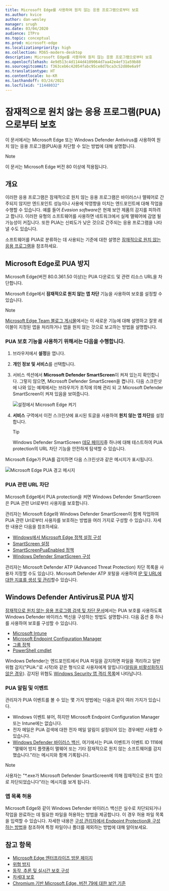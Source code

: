 ```yaml
---
title: Microsoft Edge를 사용하여 원치 않는 응용 프로그램으로부터 보호
ms.author: kvice
author: dan-wesley
manager: srugh
ms.date: 03/04/2020
audience: ITPro
ms.topic: conceptual
ms.prod: microsoft-edge
ms.localizationpriority: high
ms.collection: M365-modern-desktop
description: Microsoft Edge를 사용하여 원치 않는 응용 프로그램으로부터 보호
ms.openlocfilehash: 4e9d513c4d1144d4109064d7aa42e4ef31a59b88
ms.sourcegitcommit: f363ceb6c42054fabc95ce8d7bca3c52d80e6a9f
ms.translationtype: HT
ms.contentlocale: ko-KR
ms.lasthandoff: 03/24/2021
ms.locfileid: "11448032"
---
```

# <a name="protect-against-potentially-unwanted-applications-puas"></a>잠재적으로 원치 않는 응용 프로그램(PUA)으로부터 보호

이 문서에서는 Microsoft Edge 또는 Windows Defender Antivirus를 사용하여 원치 않는 응용 프로그램(PUA)을 차단할 수 있는 방법에 대해 설명합니다.

> [!NOTE]
> 이 문서는 Microsoft Edge 버전 80 이상에 적용됩니다.

## <a name="overview"></a>개요

이러한 응용 프로그램은 잠재적으로 원치 않는 응용 프로그램은 바이러스나 맬웨어로 간주되지 않지만 엔드포인트 성능이나 사용에 악영향을 미치는 엔드포인트에 대해 작업을 수행할 수 있습니다. 예를 들어 *Evasion software*은 현재 보안 제품의 감지를 피하려고 합니다. 이러한 유형의 소프트웨어를 사용하면 네트워크에서 실제 맬웨어에 감염 될 가능성이 커집니다. 또한 PUA는 신뢰도가 낮은 것으로 간주되는 응용 프로그램을 나타낼 수도 있습니다.

소프트웨어를 PUA로 분류하는 데 사용되는 기준에 대한 설명은 [잠재적으로 원치 않는 응용 프로그램](/windows/security/threat-protection/intelligence/criteria#potentially-unwanted-application-pua)을 참조하세요.

## <a name="protect-against-pua-with-microsoft-edge"></a>Microsoft Edge로 PUA 방지

Microsoft Edge(버전 80.0.361.50 이상)는 PUA 다운로드 및 관련 리소스 URL을 차단합니다.

Microsoft Edge에서 **잠재적으로 원치 않는 앱 차단** 기능을 사용하여 보호를 설정할 수 있습니다.

> [!NOTE]
> [Microsoft Edge Team 블로그 게시물](https://blogs.windows.com/msedgedev/2020/02/27/protecting-users-potentially-unwanted-apps/)에서는 이 새로운 기능에 대해 설명하고 잘못 레이블이 지정된 앱을 처리하거나 앱을 원치 않는 것으로 보고하는 방법을 설명합니다.

### <a name="to-enable-pua-protection"></a>PUA 보호 기능을 사용하기 위해서는 다음을 수행합니다.

1. 브라우저에서 **설정**을 엽니다.
2. **개인 정보 및 서비스**를 선택합니다.
3. 서비스 섹션에서 **Microsoft Defender SmartScreen**이 켜져 있는지 확인합니다. 그렇지 않으면, Microsoft Defender SmartScreen을 켭니다. 다음 스크린샷에 나와 있는 예제에서는 브라우저가 조직에 의해 관리 되 고 Microsoft Defender SmartScreen이 켜져 있음을 보여줍니다.

   ![설정에서 Microsoft Edge 켜기](./media/microsoft-edge-potentially-unwanted-apps/security-pua-setup.png)

4. **서비스** 구역에서 이전 스크린샷에 표시된 토글을 사용하여 **원치 않는 앱 차단**를 설정합니다.

   > [!TIP]
   > Windows Defender SmartScreen [데모 페이지](https://demo.smartscreen.msft.net/)중 하나에 대해 테스트하여 PUA protection의 URL 차단 기능을 안전하게 탐색할 수 있습니다.

Microsoft Edge가 PUA를 감지하면 다음 스크린샷과 같은 메시지가 표시됩니다.

   ![Microsoft Edge PUA 경고 메시지](./media/microsoft-edge-potentially-unwanted-apps/security-pua-msg.png)

### <a name="to-block-against-pua-associated-urls"></a>PUA 관련 URL 차단

Microsoft Edge에서 PUA protection을 켜면 Windows Defender SmartScreen은 PUA 관련 Url로부터 사용자를 보호합니다.

관리자는 Microsoft Edge와 Windows Defender SmartScreen이 함께 작업하여 PUA 관련 Url로부터 사용자를 보호하는 방법을 여러 가지로 구성할 수 있습니다. 자세한 내용은 다음을 참조하세요.

- [Windows에서 Microsoft Edge 정책 설정 구성](./configure-microsoft-edge.md)
- [SmartScreen 설정](./microsoft-edge-policies.md#smartscreen-settings)
- [SmartScreenPuaEnabled 정책](./microsoft-edge-policies.md#smartscreenpuaenabled)
- [Windows Defender SmartScreen 구성](/microsoft-edge/deploy/available-policies?source=docs#configure-windows-defender-smartscreen)

관리자는 Microsoft Defender ATP (Advanced Threat Protection) 차단 목록을 사용자 지정할 수도 있습니다. Microsoft Defender ATP 포털을 사용하여 [IP 및 URL에 대한 지표를 생성 및 관리](/windows/security/threat-protection/microsoft-defender-atp/manage-indicators#create-indicators-for-ips-and-urlsdomains-preview)할수 있습니다.

## <a name="protect-against-pua-with-windows-defender-antivirus"></a>Windows Defender Antivirus로 PUA 방지

[잠재적으로 원치 않는 응용 프로그램 검색 및 차단 문서](/windows/security/threat-protection/windows-defender-antivirus/detect-block-potentially-unwanted-apps-windows-defender-antivirus#windows-defender-antivirus)에서는 PUA 보호를 사용하도록 Windows Defender 바이러스 백신을 구성하는 방법도 설명합니다. 다음 옵션 중 하나를 사용하여 보호를 구성할 수 있습니다.

- [Microsoft Intune](/windows/security/threat-protection/windows-defender-antivirus/detect-block-potentially-unwanted-apps-windows-defender-antivirus#use-intune-to-configure-pua-protection)
- [Microsoft Endpoint Configuration Manager](/windows/security/threat-protection/windows-defender-antivirus/detect-block-potentially-unwanted-apps-windows-defender-antivirus#use-configuration-manager-to-configure-pua-protection)
- [그룹 정책](/windows/security/threat-protection/windows-defender-antivirus/detect-block-potentially-unwanted-apps-windows-defender-antivirus#use-group-policy-to-configure-pua-protection)
- [PowerShell cmdlet](/windows/security/threat-protection/windows-defender-antivirus/detect-block-potentially-unwanted-apps-windows-defender-antivirus#use-powershell-cmdlets-to-configure-pua-protection)

Windows Defender는 엔드포인트에서 PUA 파일을 감지하면 파일을 격리하고 일반 위협 감지("PUA:"로 시작)와 같은 형식으로 사용자에게 알립니다([알림을 비활성화하지 않은 경우](/windows/security/threat-protection/windows-defender-antivirus/configure-notifications-windows-defender-antivirus)). 감지된 위협도 [Windows Security 앱 격리 목록](/windows/security/threat-protection/windows-defender-antivirus/windows-defender-security-center-antivirus#detection-history)에 나타납니다.

### <a name="pua-notifications-and-events"></a>PUA 알림 및 이벤트

관리자가 PUA 이벤트를 볼 수 있는 몇 가지 방법에는 다음과 같이 여러 가지가 있습니다.

- Windows 이벤트 뷰어, 하지만 Microsoft Endpoint Configuration Manager 또는 Intune에는 없습니다.
- 전자 메일은 PUA 검색에 대한 전자 메일 알림이 설정되어 있는 경우에만 사용할 수 있습니다.
- [Windows Defender 바이러스 백신](/windows/security/threat-protection/windows-defender-antivirus/troubleshoot-windows-defender-antivirus), 여기에서는 PUA 이벤트가 이벤트 ID 1116에 "맬웨어 방지 플랫폼이 맬웨어 또는 기타 잠재적으로 원치 않는 소프트웨어를 감지했습니다."라는 메시지와 함께 기록됩니다.

> [!NOTE]
> 사용자는 "*.exe가 Microsoft Defender SmartScreen에 의해 잠재적으로 원치 앱으로 차단되었습니다"라는 메시지를 보게 됩니다.

### <a name="allow-list-an-app"></a>앱 목록 허용

Microsoft Edge와 같이 Windows Defender 바이러스 백신은 실수로 차단되되거나 작업을 완료하는 데 필요한 파일을 허용하는 방법을 제공합니다. 이 경우 허용 파일 목록을 입력할 수 있습니다. 자세한 내용은 [구성 관리자에서 Endpoint Protection을 구성하는 방법](/previous-versions/system-center/system-center-2012-R2/hh508770(v=technet.10)#to-exclude-specific-files-or-folders)을 참조하여 특정 파일이나 폴더를 제외하는 방법에 대해 알아보세요.

## <a name="see-also"></a>참고 항목

- [Microsoft Edge 엔터프라이즈 방문 페이지](https://aka.ms/EdgeEnterprise)
- [위협 방지](/windows/security/threat-protection/index)
- [동작, 추론 및 실시간 보호 구성](/windows/security/threat-protection/windows-defender-antivirus/configure-protection-features-windows-defender-antivirus)
- [차세대 보호](/windows/security/threat-protection/windows-defender-antivirus/windows-defender-antivirus-in-windows-10)
- [Chromium 기반 Microsoft Edge, 버전 79에 대한 보안 기준](https://techcommunity.microsoft.com/t5/microsoft-security-baselines/security-baseline-final-for-chromium-based-microsoft-edge/ba-p/1111863)